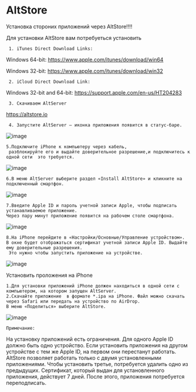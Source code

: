# AltStore
Установка стороних приложений через  AltStore!!!!



 Для установки AltStore вам потребуеться установить 
   
     
     
     1. iTunes Direct Download Links:
Windows 64-bit: https://www.apple.com/itunes/download/win64

Windows 32-bit: https://www.apple.com/itunes/download/win32
     
     
     2. iCloud Direct Download Link:
Windows 32-bit and 64-bit: 
https://support.apple.com/en-us/HT204283
    
     3. Скачиваем AltServer 
  https://altstore.io
    
     4. Запустите AltServer — иконка приложения появится в статус-баре.
![image](https://github.com/DAVLIKAN/AltStore/assets/146005956/fc83fdec-6932-45ae-8155-7c753e62811a)

    5.Подключите iPhone к компьютеру через кабель, 
     разблокируйте его и выдайте доверительное разрешение,и подключитесь к одной сети  это требуется.
  ![image](https://github.com/DAVLIKAN/AltStore/assets/146005956/9174774a-3e1e-4b19-b7af-d2029ae6116b)

    6.В меню AltServer выберите раздел «Install AltStore» и кликните на подключенный смартфон.
![image](https://github.com/DAVLIKAN/AltStore/assets/146005956/63f81f80-d47f-43a9-b87c-4140c2a69e9c)

    7.Введите Apple ID и пароль учетной записи Apple, чтобы подписать устанавливаемое приложение.
    Через пару минут приложение появится на рабочем столе смартфона.
    
![image](https://github.com/DAVLIKAN/AltStore/assets/146005956/af55c99b-ad0e-4f5d-813e-56364820c99b)

    8.На iPhone перейдите в «Настройки/Основные/Управление устройством».
    В окне будет отображаться сертификат учетной записи Apple ID. Выдайте ему доверительные разрешения.
     Это нужно чтобы запустить приложение на устройстве.
![image](https://github.com/DAVLIKAN/AltStore/assets/146005956/0686e96d-db7f-4edf-88a8-e47b89ceb989)

Установить проложения на iPhone

    1.Для установки приложений iPhone должен находиться в одной сети с компьютером, на котором запущен AltServer.
    2.Скачайте приложение  в формате *.ipa на iPhone. Файл можно скачать через Safari или передать на устройство по AirDrop.
    В меню «Поделиться» выберите AltStore.
![image](https://github.com/DAVLIKAN/AltStore/assets/146005956/da607fd5-b4ec-4ee9-8433-328efe49569c)


    Примечание​:
На установку приложений есть ограничения.
Для одного Apple ID должно быть одно устройство. Если установить приложения на другом устройстве с тем же Apple ID, на первом они перестанут работать.
AltStore позволяет работать только с двумя установленными приложениями. Чтобы установить третье, потребуется удалить одно из предыдущих.
Сертификат, который выдан для установленного приложения, действует 7 дней. После этого, приложения потребуется переподписать.

